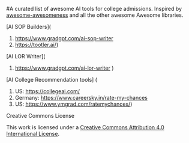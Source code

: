 
#A curated list of awesome AI tools for college admissions. Inspired by [awesome-awesomeness](https://github.com/bayandin/awesome-awesomeness) and all the other awesome Awesome libraries.

[AI SOP Builders](
1. https://www.gradgpt.com/ai-sop-writer
2. https://tootler.ai/)

[AI LOR Writer](
1. https://www.gradgpt.com/ai-lor-writer
)

[AI College Recommendation tools] (
1. US: https://collegeai.com/
2. Germany: https://www.careersky.in/rate-my-chances
3. US: https://www.ymgrad.com/ratemychances/)

Creative Commons License

This work is licensed under a [Creative Commons Attribution 4.0 International License](http://creativecommons.org/licenses/by/4.0/).
